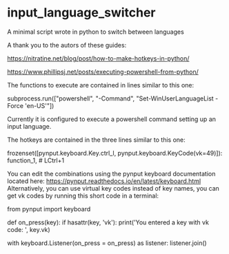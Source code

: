 # input_language_switcher
A minimal script wrote in python to switch between languages

A thank you to the autors of these guides:

https://nitratine.net/blog/post/how-to-make-hotkeys-in-python/

https://www.phillipsj.net/posts/executing-powershell-from-python/


The functions to execute are contained in lines similar to this one:


  subprocess.run(["powershell", "-Command", "Set-WinUserLanguageList -Force 'en-US'"])
  

Currently it is configured to execute a powershell command setting up an input language.

The hotkeys are contained in the three lines similar to this one:


  frozenset([pynput.keyboard.Key.ctrl_l, pynput.keyboard.KeyCode(vk=49)]): function_1,  # LCtrl+1
  

You can edit the combinations using the pynput keyboard documentation located here: https://pynput.readthedocs.io/en/latest/keyboard.html 
Alternatively, you can use virtual key codes instead of key names, you can get vk codes by running this short code in a terminal:


  from pynput import keyboard

  def on_press(key):
    if hasattr(key, 'vk'):
      print('You entered a key with vk code: ', key.vk)

  with keyboard.Listener(on_press = on_press) as listener:
    listener.join()
    
